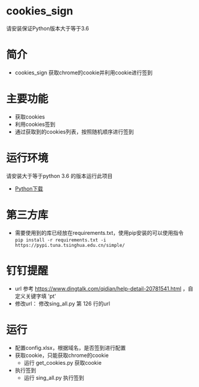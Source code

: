 # cookies_sign
请安装保证Python版本大于等于3.6


# 简介

- cookies_sign 获取chrome的cookie并利用cookie进行签到 


# 主要功能

- 获取cookies
- 利用cookies签到
- 通过获取到的cookies列表，按照随机顺序进行签到

# 运行环境
请安装大于等于python 3.6 的版本运行此项目
- [Python下载](https://www.python.org/)

# 第三方库

- 需要使用到的库已经放在requirements.txt，使用pip安装的可以使用指令  
`pip install -r requirements.txt -i https://pypi.tuna.tsinghua.edu.cn/simple/`

# 钉钉提醒
- url 参考 https://www.dingtalk.com/qidian/help-detail-20781541.html ，自定义关键字填 'pt'
- 修改url： 修改sing_all.py 第 126 行的url

# 运行
- 配置config.xlsx，根据域名，是否签到进行配置
- 获取cookie，只能获取chrome的cookie
    - 运行 get_cookies.py 获取cookie
- 执行签到
    - 运行 sing_all.py 执行签到


